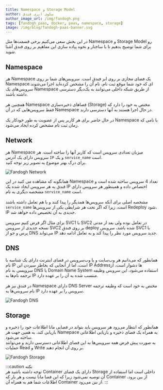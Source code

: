 ```yaml
---
title: Namespace و Storage Model  
author: سکوی ابری فندق
author_image_url: /img/fandogh.png
tags: [fandogh_paas, docker, paas, namespace, storage]
image: /img/blog/fandogh-paas-banner.svg
---
```

  
در این بخش سعی می‌کنیم برخی قسمت‌ها مثل Namespace و Storage Model رو برای شما توضیح بدهیم تا با ساختار و نحوه پیاده سازی این مفاهیم بر روی فندق آشنا شوید.    

<!--truncate-->

## Namespace  
هر Namespace یک فضای مجازی بر روی ابر فندق است. سرویس‌های شما بر روی Namespaceای که خود شما موقع ثبت نام، نام آن را مشخص کرده‌اید اجرا می‌شوند. سرویس‌های یک Namespace از طریق شبکه داخلی می‌توانند به یک‌دیگر دسترسی داشته باشند.<br/><br/>
همچنین هر Namespace فضاهای ذخیره‌سازی (Storage) مختص به خود را دارد که فقط سرویس‌هایی که در آن Namespace در حال اجرا هستند به آنها دسترسی دارند.<br/><br/>
در حال حاضر برای هر کاربر پس از عضویت به طور خودکار یک Namespace با نامی که زمان ثبت نام مشخص کرده ایجاد می‌شود.  
 
## Network

هر Namespace میزبان تعدادی سرویس است که کاربر آنها را ساخته است. هر سرویس دارای یک آدرس `IP` و یک `service_name` است.  
برای درک بهتر موضوع به تصویر زیر توجه کنید.  

![Fandogh Network](/img/blog/service_relation.svg "Fandogh Network")  
  
همانگونه که مشاهده می کنید در این Namespace تعداد 4 سرویس ساخته شده است و فندق به هر سرویس ایجاد شده یک IP اختصاص داده و همینطور هر سرویس دارای مشخصه دیگری به نام `service_name` است.<br/><br/>
مشخصه اصلی برای آنکه سرویس‌ها همدیگر را پیدا کنند و با هم تعامل داشته باشند `service_name` است،  زیرا که اگر تحت هر شرایطی یکی از سرویس‌ها Redeploy  شود، IP جدیدی به آن تخصیص داده خواهد شد.<br/><br/>
برای مثال اگر فرض کنیم سرویس SVC1 با SVC2 در تعامل بوده ولی بعد از مدتی   
نسخه جدیدی از سرویس SVC2 بر روی فندق deploy شده باشد، سرویس SVC1 با پرس و جو از DNS می‌تواند IP جدید سرویس مورد نظر را پیدا کند و به تعامل ادامه دهد.  
  
## DNS  
  
همانطور که می‌دانیم هر وب‌سایت و یا وب‌‌سرویس در فضای اینترنت دارای یک شناسه با نام IP است، اما از آنجایی که بخاطر سپردن این IP Addressها دشوار است، از سرویسی به نام DNS یا Domain Name System استفاده می‌شود، این سرویس وظیفه ترجمه نام‌ها به IP منتسب شده به آن را بر عهده دارد.<br/><br/>
در فندق نیز هر Namespace دارای DNS Server مختص به خود است که وظیفه ترجمه نام سرویس‌ها به IP سرویس را بر عهده دارد.  

![Fandogh DNS](/img/blog/dns_namespace.svg "Fandogh DNS")   

## Storage  
  
همانطور که انتظار می‌رود هر سرویس باید بتواند در فضایی مانا اطلاعات خود را ذخیره و بازیابی کند، به همین جهت هر Namepace به همراه یک فضای ذخیره و بازیابی اطلاعاتی ساخته می‌شود.  
به صورت پیش فرض همه سرویس‌ها به این فضای اطلاعاتی دسترسی دارند و می‌توانند عملیات Read و Write  بر روی آن انجام دهند.
  
![Fandogh Storage](/img/blog/shared_storage.svg "Fandogh Storage")  
  
:::caution نکته     
توجه داشته باشید هر Container دارای یک فضای Storage داخلی است اما استفاده از آن توصیه نمی‌شود زیرا که این فضا مانا نیست و هر بار که Container از بین برود، اطلاعات شما هم به همراه آن Container از بین می‌رود.
:::
